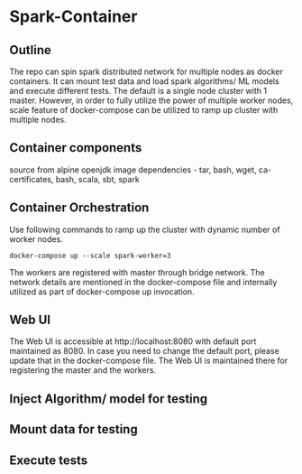 # Spark-Container

## Outline
The repo can spin spark distributed network for multiple nodes as docker containers. It can mount test data and load
spark algorithms/ ML models and execute different tests. The default is a single node cluster with 1 master. 
However, in order to fully utilize the power of multiple worker nodes, scale feature of docker-compose can be 
utilized to ramp up cluster with multiple nodes.

## Container components
source from alpine openjdk image
dependencies - tar, bash, wget, ca-certificates, bash, scala, sbt, spark   
     
## Container Orchestration
Use following commands to ramp up the cluster with dynamic number of worker nodes.

`docker-compose up --scale spark-worker=3`

The workers are registered with master through bridge network. The network details are mentioned in the docker-compose
file and internally utilized as part of docker-compose up invocation.

## Web UI
The Web UI is accessible at http://localhost:8080 with default port maintained as 8080. In case you need to change the 
default port, please update that in the docker-compose file. The Web UI is maintained there for registering the master
and the workers.

## Inject Algorithm/ model for testing

## Mount data for testing

## Execute tests 
